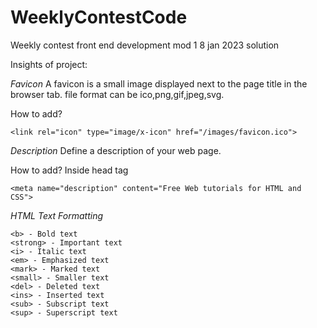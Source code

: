 # WeeklyContestCode
Weekly contest front end development mod 1 8 jan 2023 solution

Insights of project:

*Favicon*
A favicon is a small image displayed next to the page title in the browser tab.
file format can be ico,png,gif,jpeg,svg.

How to add?
```
<link rel="icon" type="image/x-icon" href="/images/favicon.ico">
```
*Description*
Define a description of your web page.

How to add?
Inside head tag
```
<meta name="description" content="Free Web tutorials for HTML and CSS">
```
*HTML Text Formatting*
```
<b> - Bold text
<strong> - Important text
<i> - Italic text
<em> - Emphasized text
<mark> - Marked text
<small> - Smaller text
<del> - Deleted text
<ins> - Inserted text
<sub> - Subscript text
<sup> - Superscript text
```
